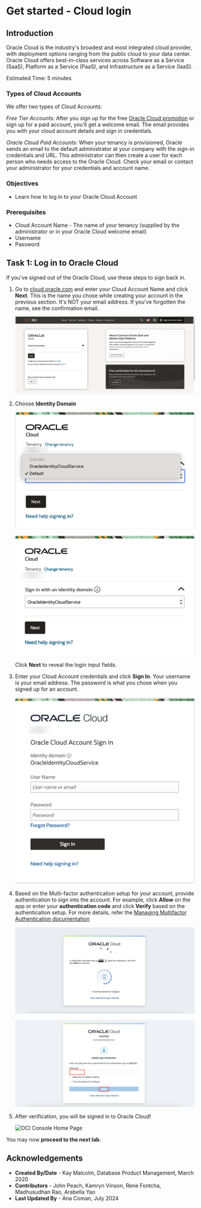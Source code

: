 # Get started - Cloud login

## Introduction

Oracle Cloud is the industry's broadest and most integrated cloud provider, with deployment options ranging from the public cloud to your data center. Oracle Cloud offers best-in-class services across Software as a Service (SaaS), Platform as a Service (PaaS), and Infrastructure as a Service (IaaS).

Estimated Time: 5 minutes

### Types of Cloud Accounts

We offer two types of Cloud Accounts:

*Free Tier Accounts*:  After you sign up for the free [Oracle Cloud promotion](https://signup.cloud.oracle.com) or sign up for a paid account, you’ll get a welcome email. The email provides you with your cloud account details and sign in credentials.

*Oracle Cloud Paid Accounts*:  When your tenancy is provisioned, Oracle sends an email to the default administrator at your company with the sign-in credentials and URL. This administrator can then create a user for each person who needs access to the Oracle Cloud. Check your email or contact your administrator for your credentials and account name.

### Objectives

- Learn how to log in to your Oracle Cloud Account

### Prerequisites
- Cloud Account Name - The name of your tenancy (supplied by the administrator or in your Oracle Cloud welcome email)
- Username
- Password

## Task 1:  Log in to Oracle Cloud
If you've signed out of the Oracle Cloud, use these steps to sign back in.

1. Go to [cloud.oracle.com](https://cloud.oracle.com) and enter your Cloud Account Name and click **Next**. This is the name you chose while creating your account in the previous section. It's NOT your email address. If you've forgotten the name, see the confirmation email.

    ![Cloud Account Name](./images/cloud-oracle.png " ")

2. Choose **Identity Domain**

    ![Click Continue Single Sign-In](./images/cloud-login-default.png " ")


    ![Click Continue Single Sign-In](./images/cloud-login-oracle-identity.png " ")

    Click **Next** to reveal the login input fields.

3. Enter your Cloud Account credentials and click **Sign In**. Your username is your email address. The password is what you chose when you signed up for an account.

    ![Sign in](./images/oci-signin.png " ")

4. Based on the Multi-factor authentication setup for your account, provide authentication to sign into the account. For example, click **Allow** on the app or enter your **authentication code** and click **Verify** based on the authentication setup. For more details, refer the [Managing Multifactor Authentication documentation](https://docs.oracle.com/en-us/iaas/Content/Identity/Tasks/usingmfa.htm)

    ![Click Allow in the app](./images/sso-multi-factor-authentication.png " ")

    ![Enter authentication code and click Verify](./images/sso2-multi-factor-authentication.png " ")

5. After verification, you will be signed in to Oracle Cloud!

    ![OCI Console Home Page](https://oracle-livelabs.github.io/common/images/console/home-page.png " ")

You may now **proceed to the next lab**.

## Acknowledgements
- **Created By/Date** - Kay Malcolm, Database Product Management, March 2020
- **Contributors** - John Peach, Kamryn Vinson, Rene Fontcha, Madhusudhan Rao, Arabella Yao
- **Last Updated By** - Ana Coman, July 2024